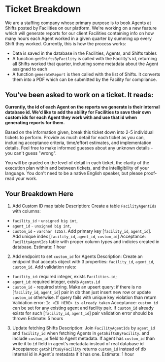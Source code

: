# Ticket Breakdown
We are a staffing company whose primary purpose is to book Agents at Shifts posted by Facilities on our platform. We're working on a new feature which will generate reports for our client Facilities containing info on how many hours each Agent worked in a given quarter by summing up every Shift they worked. Currently, this is how the process works:

- Data is saved in the database in the Facilities, Agents, and Shifts tables
- A function `getShiftsByFacility` is called with the Facility's id, returning all Shifts worked that quarter, including some metadata about the Agent assigned to each
- A function `generateReport` is then called with the list of Shifts. It converts them into a PDF which can be submitted by the Facility for compliance.

## You've been asked to work on a ticket. It reads:

**Currently, the id of each Agent on the reports we generate is their internal database id. We'd like to add the ability for Facilities to save their own custom ids for each Agent they work with and use that id when generating reports for them.**


Based on the information given, break this ticket down into 2-5 individual tickets to perform. Provide as much detail for each ticket as you can, including acceptance criteria, time/effort estimates, and implementation details. Feel free to make informed guesses about any unknown details - you can't guess "wrong".


You will be graded on the level of detail in each ticket, the clarity of the execution plan within and between tickets, and the intelligibility of your language. You don't need to be a native English speaker, but please proof-read your work.

## Your Breakdown Here

1. Add Custom ID map table
Description: Create a table `FacilityAgentIds` with columns: 
 - `facility_id` - `unsigned big int`,
 - `agent_id` - `unsigned big int`,
 - `custom_id` - `varchar (255)`.
Add primary key [`facility_id`, `agent_id`].
Add unique index [`facility_id`, `agent_id`, `custom_id`]
Acceptance: `FacilityAgentIds` table with proper column types and indicies created in database.
Estimate: 1 hour

2. Add endpoint to set `custom_id` for Agents
Description: Create an endpoint that accepts object with 3 properties: `facility_id`, `agent_id`, `custom_id`. Add validation rules: 
 - `facility_id`: required integer, exists `Facilities.id`;
 - `agent_id`: required integer, exists `Agents.id`
 - `custom_id` - required string.
 Make an upsert query: if there is no  [`facility_id`, `agent_id`] pair in db than just insert new row or update `custom_id` otherwise. If query fails with unique key violation than return Validation error: `Id <ID_HERE> is already taken`
 Acceptance: `custom_id` can be set for any existing agent and facility pair. If `custom_id` already exists for such [`facility_id`, `agent_id`] pair validation error should be thrown
 Estimate: 5 hours

3. Update fetching Shifts
Description: Join `FacilityAgentIds` by `agent_id` and `facility_id` when fetching Agents in `getShiftsByFacility`. and include `custom_id` field to Agent metadata. If agent has `custom_id` than write it to `id` field in agent's metadata instead of real database id
Acceptance: `getShiftsByFacility` returns `custom_id` instead of db internal id in Agent`s metadata if it has one.
Estimate: 1 hour
